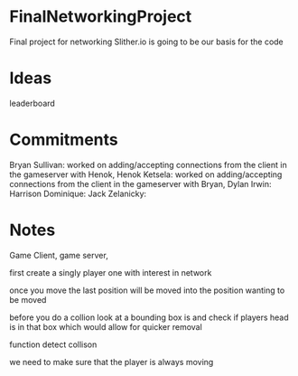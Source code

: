 # FinalNetworkingProject
Final project for networking
Slither.io is going to be our basis for the code

# Ideas
leaderboard 



# Commitments 
Bryan Sullivan: worked on adding/accepting connections from the client in the gameserver with Henok,
Henok Ketsela: worked on adding/accepting connections from the client in the gameserver with Bryan,
Dylan Irwin:
Harrison Dominique:
Jack Zelanicky:

# Notes
Game Client, game server,

first create a singly player one with interest in network 

once you move the last position will be moved into the position wanting to be moved 

before you do a collion look at a bounding box is and check if players head is in that box which would allow for quicker removal 

function detect collison 

we need to make sure that the player is always moving 

